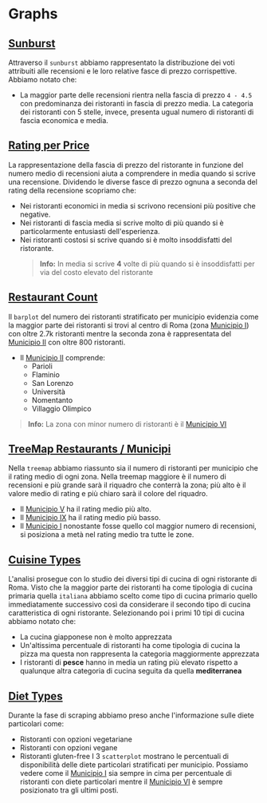 # Graphs
## [Sunburst](https://matteofasulo.github.io/PyTripAdvisor/graphs/sunburst.html)
Attraverso il `sunburst` abbiamo rappresentato la distribuzione dei voti attribuiti alle recensioni e le loro relative fasce di prezzo corrispettive. Abbiamo notato che:
* La maggior parte delle recensioni rientra nella fascia di prezzo `4 - 4.5` con predominanza dei ristoranti in fascia di prezzo media. La categoria dei ristoranti con 5 stelle, invece, presenta ugual numero di ristoranti di fascia economica e media. 

## [Rating per Price](https://matteofasulo.github.io/PyTripAdvisor/graphs/avg_rating_per_price.html)
La rappresentazione della fascia di prezzo del ristorante in funzione del numero medio di recensioni aiuta a comprendere in media quando si scrive una recensione. Dividendo le diverse fasce di prezzo ognuna a seconda del rating della recensione scopriamo che:
* Nei ristoranti economici in media si scrivono recensioni più positive che negative.
* Nei ristoranti di fascia media si scrive molto di più quando si è particolarmente entusiasti dell'esperienza.
* Nei ristoranti costosi si scrive quando si è molto insoddisfatti del ristorante.
  > **Info:** In media si scrive **4** volte di più quando si è insoddisfatti per via del costo elevato del ristorante

## [Restaurant Count](https://matteofasulo.github.io/PyTripAdvisor/graphs/count_restaurants_by_municipio.html)
Il `barplot` del numero dei ristoranti stratificato per municipio evidenzia come la maggior parte dei ristoranti si trovi al centro di Roma (zona [Municipio I](https://it.wikipedia.org/wiki/Municipio_Roma_I)) con oltre 2.7k ristoranti mentre la seconda zona è rappresentata del [Municipio II](https://it.wikipedia.org/wiki/Municipio_Roma_II) con oltre 800 ristoranti.
* Il [Municipio II](https://it.wikipedia.org/wiki/Municipio_Roma_II) comprende:
  * Parioli
  * Flaminio
  * San Lorenzo
  * Università
  * Nomentanto
  * Villaggio Olimpico
> **Info:** La zona con minor numero di ristoranti è il [Municipio VI](https://it.wikipedia.org/wiki/Municipio_Roma_VI)

## [TreeMap Restaurants / Municipi](https://matteofasulo.github.io/PyTripAdvisor/graphs/treemap_municipi.html)
Nella `treemap` abbiamo riassunto sia il numero di ristoranti per municipio che il rating medio di ogni zona. Nella treemap maggiore è il numero di recensioni e più grande sarà il riquadro che conterrà la zona; più alto è il valore medio di rating e più chiaro sarà il colore del riquadro.
* Il [Municipio V](https://it.wikipedia.org/wiki/Municipio_Roma_V) ha il rating medio più alto.
* Il [Municipio IX](https://it.wikipedia.org/wiki/Municipio_Roma_IX) ha il rating medio più basso.
* Il [Municipio I](https://it.wikipedia.org/wiki/Municipio_Roma_I) nonostante fosse quello col maggior numero di recensioni, si posiziona a metà nel rating medio tra tutte le zone. 

## [Cuisine Types](https://matteofasulo.github.io/PyTripAdvisor/graphs/cuisine_types.html)
L'analisi prosegue con lo studio dei diversi tipi di cucina di ogni ristorante di Roma. Visto che la maggior parte dei ristoranti ha come tipologia di cucina primaria quella `italiana` abbiamo scelto come tipo di cucina primario quello immediatamente successivo così da considerare il secondo tipo di cucina caratteristica di ogni ristorante. Selezionando poi i primi 10 tipi di cucina abbiamo notato che:
* La cucina giapponese non è molto apprezzata
* Un'altissima percentuale di ristoranti ha come tipologia di cucina la pizza ma questa non rappresenta la categoria maggiormente apprezzata
* I ristoranti di **pesce** hanno in media un rating più elevato rispetto a qualunque altra categoria di cucina seguita da quella **mediterranea**

## [Diet Types](https://matteofasulo.github.io/PyTripAdvisor/graphs/diet_types.html)
Durante la fase di scraping abbiamo preso anche l'informazione sulle diete particolari come:
* Ristoranti con opzioni vegetariane
* Ristoranti con opzioni vegane
* Ristoranti gluten-free
I 3 `scatterplot` mostrano le percentuali di disponibilità delle diete particolari stratificati per municipio. Possiamo vedere come il [Municipio I](https://it.wikipedia.org/wiki/Municipio_Roma_I) sia sempre in cima per percentuale di ristoranti con diete particolari mentre il [Municipio VI](https://it.wikipedia.org/wiki/Municipio_Roma_VI) è sempre posizionato tra gli ultimi posti.
